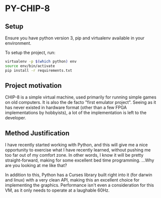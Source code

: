 
# PY-CHIP-8

## Setup
Ensure you have python version 3, pip and virtualenv available in your
environment.

To setup the project, run:

```bash
virtualenv -p $(which python) env
source env/bin/activate
pip install -r requirements.txt
```

## Project motivation
CHIP-8 is a simple virtual machine, used primarily for running simple
games on old computers. It is also the de facto "first emulator project".
Seeing as it has never existed in hardware format (other than a few FPGA
implementations by hobbyists), a lot of the implementation is left to the
developer.

## Method Justification
I have recently started working with Python, and this will give me a nice
opportunity to exercise what I have recently learned, without pushing me
too far out of my comfort zone. In other words, I know it will be pretty
straight-forward, making for some excellent bed time programming.
...Why are you looking at me like that?

In addition to this, Python has a Curses library built right into it
(for darwin and linux) with a very clean API, making this an excellent
choice for implementing the graphics. Performance isn't even a
consideration for this VM, as it only needs to operate at a laughable 60Hz.